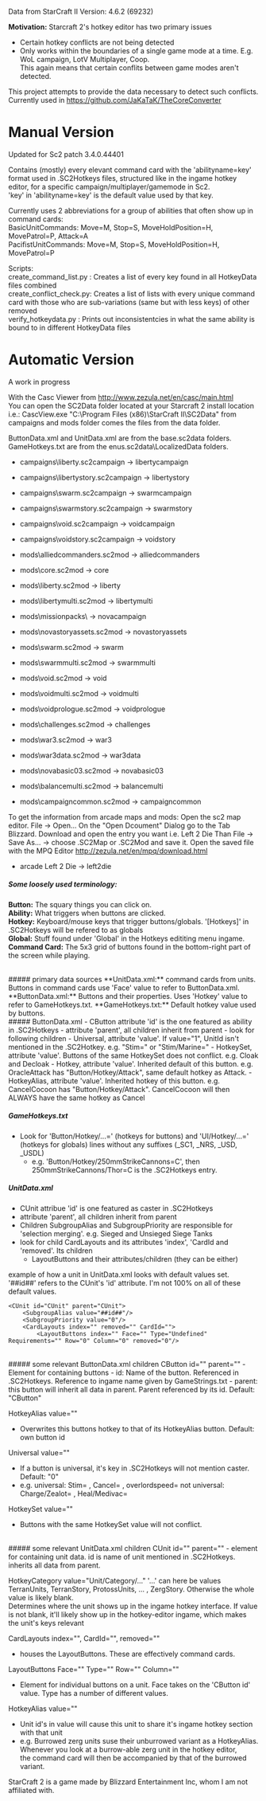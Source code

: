 Data from StarCraft II Version: 4.6.2 (69232)

**Motivation:** Starcraft 2's hotkey editor has two primary issues
-   Certain hotkey conflicts are not being detected
-   Only works within the boundaries of a single game mode at a time. E.g. WoL campaign, LotV Multiplayer, Coop.  
This again means that certain conflits between game modes aren't detected.  

This project attempts to provide the data necessary to detect such conflicts. Currently used in https://github.com/JaKaTaK/TheCoreConverter

# Manual Version
Updated for Sc2 patch 3.4.0.44401

Contains (mostly) every elevant command card with the 'abilityname=key' format used in .SC2Hotkeys files, structured like in the ingame hotkey editor, for a specific campaign/multiplayer/gamemode in Sc2.  
'key' in 'abilityname=key' is the default value used by that key.

Currently uses 2 abbreviations for a group of abilities that often show up in command cards:  
BasicUnitCommands: Move=M, Stop=S, MoveHoldPosition=H, MovePatrol=P, Attack=A  
PacifistUnitCommands: Move=M, Stop=S, MoveHoldPosition=H, MovePatrol=P

Scripts:  
create_command_list.py	: Creates a list of every key found in all HotkeyData files combined  
create_conflict_check.py: Creates a list of lists with every unique command card with those who are sub-variations (same but with less keys) of other removed  
verify_hotkeydata.py	: Prints out inconsistentcies in what the same ability is bound to in different HotkeyData files

# Automatic Version
A work in progress

With the Casc Viewer from http://www.zezula.net/en/casc/main.html  
You can open the SC2Data folder located at your Starcraft 2 install location i.e.: 
CascView.exe "C:\Program Files (x86)\StarCraft II\SC2Data"
from campaigns and mods folder comes the files from the data folder.

ButtonData.xml and UnitData.xml are from the base.sc2data folders.
GameHotkeys.txt are from the enus.sc2data\LocalizedData folders.

-	campaigns\liberty.sc2campaign -> libertycampaign
-	campaigns\libertystory.sc2campaign -> libertystory
-	campaigns\swarm.sc2campaign -> swarmcampaign
-	campaigns\swarmstory.sc2campaign -> swarmstory
-	campaigns\void.sc2campaign -> voidcampaign
-	campaigns\voidstory.sc2campaign -> voidstory

-	mods\alliedcommanders.sc2mod -> alliedcommanders
-	mods\core.sc2mod -> core
-	mods\liberty.sc2mod -> liberty
-	mods\libertymulti.sc2mod -> libertymulti
-	mods\missionpacks\ -> novacampaign
-	mods\novastoryassets.sc2mod -> novastoryassets
-	mods\swarm.sc2mod -> swarm
-	mods\swarmmulti.sc2mod -> swarmmulti
-	mods\void.sc2mod -> void
-	mods\voidmulti.sc2mod -> voidmulti
-	mods\voidprologue.sc2mod -> voidprologue
-	mods\challenges.sc2mod -> challenges
-	mods\war3.sc2mod -> war3
-	mods\war3data.sc2mod -> war3data
-	mods\novabasic03.sc2mod -> novabasic03
-	mods\balancemulti.sc2mod -> balancemulti
-	mods\campaigncommon.sc2mod -> campaigncommon

To get the information from arcade maps and mods:
Open the sc2 map editor. File -> Open...
On the "Open Dcoument" Dialog go to the Tab Blizzard.
Download and open the entry you want i.e. Left 2 Die
Than File -> Save As... -> choose .SC2Map or .SC2Mod and save it.
Open the saved file with the MPQ Editor http://zezula.net/en/mpq/download.html

-	arcade Left 2 Die -> left2die

##### Some loosely used terminology:
**Button:** The squary things you can click on.  
**Ability:** What triggers when buttons are clicked.  
**Hotkey:** Keyboard/mouse keys that trigger buttons/globals. '[Hotkeys]' in .SC2Hotkeys will be refered to as globals  
**Global:** Stuff found under 'Global' in the Hotkeys edititing menu ingame.  
**Command Card:** The 5x3 grid of buttons found in the bottom-right part of the screen while playing.  

<br />
##### primary data sources
**UnitData.xml:** command cards from units. Buttons in command cards use 'Face' value to refer to ButtonData.xml.  
**ButtonData.xml:** Buttons and their properties. Uses 'Hotkey' value to refer to GameHotkeys.txt.  
**GameHotkeys.txt:** Default hotkey value used by buttons.

<br />
##### ButtonData.xml
-   CButton attribute 'id' is the one featured as ability in .SC2Hotkeys
-   attribute 'parent', all children inherit from parent
-	look for following children
	-	Universal, attribute 'value'. If value="1", UnitId isn't mentioned in the .SC2Hotkey. e.g. "Stim=" or "Stim/Marine="  
	-	HotkeySet, attribute 'value'. Buttons of the same HotkeySet does not conflict. e.g. Cloak and Decloak  
	-	Hotkey, attribute 'value'. Inherited default of this button. e.g. OracleAttack has "Button/Hotkey/Attack", same default hotkey as Attack. 
	-	HotkeyAlias, attribute 'value'. Inherited hotkey of this button. e.g. CancelCocoon has "Button/Hotkey/Attack". CancelCocoon will then ALWAYS have the same hotkey as Cancel


##### GameHotkeys.txt
-	Look for 'Button/Hotkey/...=' (hotkeys for buttons) and 'UI/Hotkey/...=' (hotkeys for globals) lines without any suffixes (_SC1, _NRS, _USD, _USDL)  
	-	e.g. 'Button/Hotkey/250mmStrikeCannons=C', then 250mmStrikeCannons/Thor=C is the .SC2Hotkeys entry.


##### UnitData.xml
-	CUnit attribue 'id' is one featured as caster in .SC2Hotkeys 
-	attribute 'parent', all children inherit from parent  
-	Children SubgroupAlias and SubgroupPriority are responsible for 'selection merging'. e.g. Sieged and Unsieged Siege Tanks
-	look for child CardLayouts and its attributes 'index', 'CardId and 'removed'. Its children  
	-   LayoutButtons and their attributes/children (they can be either)  


example of how a unit in UnitData.xml looks with default values set. '##id##' refers to the CUnit's 'id' attribute. I'm not 100% on all of these default values.

    <CUnit id="CUnit" parent="CUnit">
        <SubgroupAlias value="##id##"/>
        <SubgroupPriority value="0"/>
        <CardLayouts index="" removed="" CardId="">
            <LayoutButtons index="" Face="" Type="Undefined" Requirements="" Row="0" Column="0" removed="0"/>
  
<br />
##### some relevant ButtonData.xml children
CButton id="" parent=""
-	Element for containing buttons 
-	id: Name of the button. Referenced in .SC2Hotkeys. Reference to ingame name given by GameStrings.txt  
-	parent: this button will inherit all data in parent. Parent referenced by its id. Default: "CButton"

HotkeyAlias value=""
-	Overwrites this buttons hotkey to that of its HotkeyAlias button. Default: own button id
		
Universal value=""
-	If a button is universal, it's key in .SC2Hotkeys will not mention caster. Default: "0"  
-	e.g. 	universal: Stim= , Cancel= , overlordspeed=  not universal: Charge/Zealot= , Heal/Medivac=

HotkeySet value=""
-	Buttons with the same HotkeySet value will not conflict.

<br />	
##### some relevant UnitData.xml children  
CUnit id="" parent=""  
-	element for containing unit data. id is name of unit mentioned in .SC2Hotkeys. inherits all data from parent.

HotkeyCategory value="Unit/Category/..."
	'...' can here be values TerranUnits, TerranStory, ProtossUnits, ... , ZergStory. Otherwise the whole value is likely blank.  
	Determines where the unit shows up in the ingame hotkey interface. If value is not blank, it'll likely show up in the hotkey-editor ingame, which makes the unit's keys relevant

CardLayouts index="", CardId="", removed=""
-	houses the LayoutButtons. These are effectively command cards.

LayoutButtons Face="" Type="" Row="" Column=""
-	Element for individual buttons on a unit. Face takes on the 'CButton id' value. Type has a number of different values.

HotkeyAlias value=""
-	Unit id's in value will cause this unit to share it's ingame hotkey section with that unit  
-	e.g.	Burrowed zerg units suse their unburrowed variant as a HotkeyAlias.  
			Whenever you look at a burrow-able zerg unit in the hotkey editor,  
			the command card will then be accompanied by that of the burrowed variant.


StarCraft 2 is a game made by Blizzard Entertainment Inc, whom I am not affiliated with.
